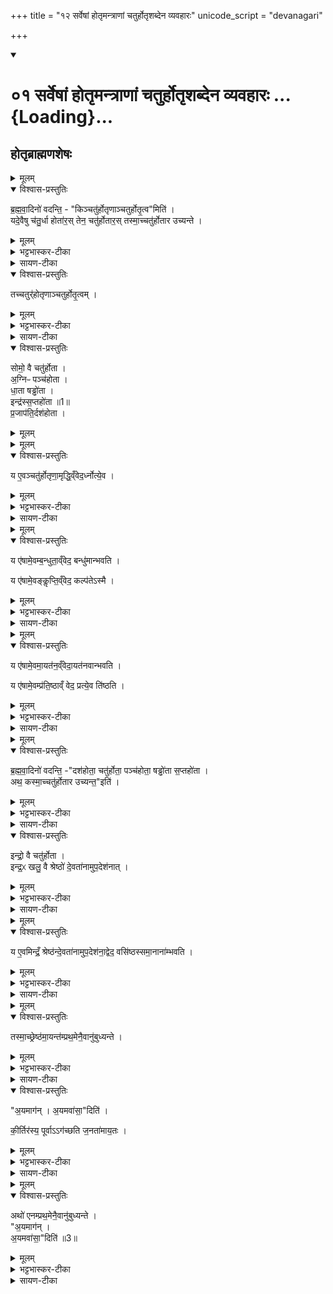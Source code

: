 +++
title = "१२ सर्वेषां होतृमन्त्राणां चतुर्होतृशब्देन व्यवहारः"
unicode_script = "devanagari"

+++
<div class="js_include" includetitle="true" newlevelforh1="1" unfilled url="/vedAH_yajuH/taittirIyam/sArasvata-vibhAgaH/brAhmaNam/sarva-prastutiH/2/3_hotR-brAhmaNAdi/01_sarveShAM_hotRmantrANAM_chaturhotRshabdena_vyav">
<details open><summary><h1>०१ सर्वेषां होतृमन्त्राणां चतुर्होतृशब्देन व्यवहारः ...{Loading}...</h1></summary>

##  होतृब्राह्मणशेषः

<details><summary>मूलम्</summary>

ब्र॒ह्म॒वा॒दिनो॑ वदन्ति ।
किञ्चतु॑र्होतृणाञ्चतुर्होतृ॒त्वमिति॑ ।
यदे॒वैषु च॑तु॒र्धा होता॑रः ।
तेन॒ चतु॑र्होतारः ।
तस्मा॒च्चतु॑र्होतार उच्यन्ते ।
तच्चतुर्॑होतृणाञ्चतुर्होतृ॒त्वम् ।
</details>

<details open><summary>विश्वास-प्रस्तुतिः</summary>

ब्र॒ह्म॒वा॒दिनो॑ वदन्ति॒ -   "किञ्चतु॑र्होतृणाञ्चतुर्होतृ॒त्व"मिति॑ ।   
यदे॒वैषु च॑तु॒र्धा होता॑र॒स् तेन॒ चतु॑र्होतार॒स् तस्मा॒च्चतु॑र्होतार उच्यन्ते ।  
</details>

<details><summary>मूलम्</summary>

ब्र॒ह्म॒वा॒दिनो॑ वदन्ति॒ -   "किञ्चतु॑र्होतृणाञ्चतुर्होतृ॒त्व"मिति॑ ।   
यदे॒वैषु च॑तु॒र्धा होता॑र॒स् तेन॒ चतु॑र्होतार॒स् तस्मा॒च्चतु॑र्होतार उच्यन्ते ।  
</details>

<details><summary>भट्टभास्कर-टीका</summary>

1ब्रह्मवादिन इत्यादि ॥ सर्वेऽपि चतुर्होतृव्यतिरिक्ताः पञ्चापि दशहोत्रादयश्चतुर्होतार उच्यन्ते । एवमेषां चतुर्होतॄणां कीदृशं चतुर्होतृत्वकारणमित्यर्थः । यदेवेत्यादि । यस्मादेतेषु पञ्चस्वपि चतुर्धा वाक्पत्यादिभेदेन चतुष्प्रकारभिन्ना होतारः ऋत्विजः तेन चतुर्होतारः । चत्वारः प्रत्येकमेतेषु होतार इति चतुर्होतारः । 'ऋतश्छन्दसि' इति कबभावः । होमे प्रवृत्तत्वात् सर्वेऽप्पृत्विजो होतारः । होतृसाहचर्याद्वा होतारः । तत्र दशहोतरि अग्निराग्नीध्रः होता उपवक्ता अध्वर्युरिति । होता अध्वर्युराग्नीध्र उपवक्ता पञ्चहोतर्यपि । त एव सूच्यन्त इति षड्ढोतरि सन्ति, तेनायमपि चतुर्होता ।
वाग्घोतेति षड्ढोतरि होता पत्नी अध्वर्युः अभिगरः यजमानश्च । सप्तहोतरि - होताऽध्वर्युराग्नीध्र उपवक्ता । असत्स्वप्यन्येषु चत्वारस्तेऽत्र विद्यन्ते । एवं यस्मादेषु चतुर्धा होतारः तस्माच्चतुर्होतारो भवन्ति । विलक्षणहोतृचतुष्टयवन्तो भवन्ति तस्माद्दशहोत्रादयोपि चतुर्होतार उच्यन्ते ।
</details>

<details><summary>सायण-टीका</summary>

अथ द्वितीय-काण्डे तृतीय-प्रपाठकारम्भः । तत्र प्रथमोऽनुवाकः ।

> यस्य निःश्वसितं वेदा यो वेदेभ्यो 'खिलं जगत् ।  
> निर्ममे तम् अहं वन्दे विद्यातीर्थ-महेश्वरम् ॥ १ ॥
> 
> प्रपाठके द्वितीये हि होतृ-ब्राह्मणम् ईरितम् ।  
> तद्-ब्राह्मणस्य शेषो 'थ तृतीये समुदीर्यते ॥ २ ॥

तत्र प्रथमानुवाके सर्वेषां होतृ-मन्त्राणां चतुर्होतृ-मन्त्रेण व्यवहारं प्रश्नोत्तराभ्यां प्रतिपादयति-

> ब्रह्मवादिनो वदन्ति । किं चतुर्होतॄणां चतुर्होतृत्वम् इति । यद् एवैषु चतुर् होतारः । तेन चतुर्-होतारः । तस्माच् चतुर्-होतार उच्यन्ते । तत् चतुर्-होतॄणां चतुर्होतृत्वम्, 

इति ।
चतुर्होतृ-शब्देन व्यवह्रियमाणानां “चित्तिः स्रुक्" इत्य् आदि-मन्त्राणां चतुर्होतृ-शब्द-वाच्यत्वं कथम् इत्य् एवं ब्रह्मवादिनां प्रश्नः । 
तत्रोत्तरम् एतत् । होताध्वर्य्वग्नीधो-ब्रह्मेत्य् एवं चतुर्धा होम-कर्तारो यस्माद् एषु मन्त्रेषु श्रूयन्ते तेन कारणेनैते मन्त्राश् चतुर्-होतारः । तत्र “पृथिवी होता । द्यौर् अध्वर्युः । रुद्रो 'ग्नीत् । 

[[P437]] 
बृहस्पतिर् उपवक्ता" इत्य् एतस्मिन् मुख्ये चतुर्होतृ-मन्त्रे यथा होत्रादय एवं "अग्निर् होता । अश्विनाव् अध्वर्यू । त्वष्टाग्नीत् । मित्र उपवक्ता" इत्य् आदिष्व् अपि मन्त्रेषु होत्रादयः श्रुताः । तत्रोपवक्ता ब्रह्मा । "चित्तिः स्रुक्" इति मन्त्रे यद्यप्य् अग्नीध्रो न श्रुतस् तथापि होत्रादिभिर् असौ अनुपलक्षणीयः । यद्यपि "सूर्यं ते चक्षुः" इति मन्त्रे होत्रादयो न श्रुतास् तथापि सृष्टि-न्यायेन बाहुल्यात् तेऽप्य् उपलक्षयितुं शक्यन्ते । यथा "सृष्टीर् उपदधाति" इत्य् एकस्मिन् मन्त्रे सृष्टि-लिङ्गाभावेऽप्य् अन्येषु सृष्टि-लिङ्गानां सद्-भावात् तत्र हि तेनापि सह सृष्टि-शब्दार्थत्वं निर्णीतम्, एवम् अत्रापि होतृ-प्रतिपादन-रहितेनापि मन्त्रेण सह तत्-सहितोत्तरे सर्वे मन्त्राश् चतुर्होतृ-शब्देन व्यवहर्तुं शक्यन्ते । अस्ति चात्र लौकिको दृष्टान्तः – 

> “एको हि दोषो गुण-संनिपाते निमज्जतीन्दोः किरणेष्व् इवाङ्कः" 

इति । 
</details>

<details open><summary>विश्वास-प्रस्तुतिः</summary>

तच्चतुर्॑होतृणाञ्चतुर्होतृ॒त्वम् ।
</details>

<details><summary>मूलम्</summary>

तच्चतुर्॑होतृणाञ्चतुर्होतृ॒त्वम् ।
</details>

<details><summary>भट्टभास्कर-टीका</summary>

तदिदं चतुर्होतॄणां चतुर्होतृत्वकारणम् । इदं किं चतुर्होतृणामिति पृष्टस्योत्तरम् ॥
</details>

<details><summary>सायण-टीका</summary>

यस्माद् एवं तस्माद् वैदिकैः सर्व एते मन्त्राश् चतुर्-होतार इत्य् उच्यन्ते । चत्वारो होम-कर्तारो येषु मन्त्रेष्व् इति व्युत्पत्त्या तेषां मन्त्राणां चतुर्होतृ-नाम सम्पन्नम् ।
</details>

<details open><summary>विश्वास-प्रस्तुतिः</summary>

सोमो॒ वै चतु॑र्होता ।  
अ॒ग्निᳶ पञ्च॑होता ।  
धा॒ता षड्ढो॑ता ।  
इन्द्र॑स्स॒प्तहो॑ता ॥1॥   
प्र॒जाप॑ति॒र्दश॑होता ।
</details>

<details><summary>मूलम्</summary>

सोमो॒ वै चतु॑र्होता ।  
अ॒ग्निᳶ पञ्च॑होता ।  
धा॒ता षड्ढो॑ता ।  
इन्द्र॑स्स॒प्तहो॑ता ॥1॥   
प्र॒जाप॑ति॒र्दश॑होता ।
</details>

<details><summary>मूलम्</summary>

य ए॒वञ्चतु॑र्होतृणा॒मृद्धि॒व्ँवेद॑ ।
ऋ॒ध्नोत्ये॒व ।
</details>

<details open><summary>विश्वास-प्रस्तुतिः</summary>

य ए॒वञ्चतु॑र्होतृणा॒मृद्धि॒व्ँवेद॒र्ध्नोत्ये॒व ।
</details>

<details><summary>मूलम्</summary>

य ए॒वञ्चतु॑र्होतृणा॒मृद्धि॒व्ँवेद॒र्ध्नोत्ये॒व ।
</details>

<details><summary>भट्टभास्कर-टीका</summary>

2 सोमो वा इत्यादि ॥ सोमादिभाव एवैषां हृदयेष्ववगन्तव्यः । ऋद्धिः होमादिप्रजादिहेतुत्वम् ।
</details>

<details><summary>सायण-टीका</summary>

एतेषां मन्त्राणां तद्-अभिमानि-देवता-तादात्म्य-ज्ञानेन समृद्धि-फलं दर्शयति-

> सोमो वै चतुर्-होता । अग्निः पञ्च-होता । धाता षड्-ढोता । इन्द्रः सप्त-होता । प्रजापतिर् दश-होता । य एवं चतुर्होतॄणाम् ऋद्धिं वेद । ऋध्नोत्य् एव, 

इति ।
यथोक्त-सोमादि-देवता-रूपत्वम् एव मन्त्राणां समृद्धिः । 
</details>

<details><summary>मूलम्</summary>

य ए॑षामे॒वम्ब॒न्धुता॒व्ँवेद॑ ।
बन्धु॑मान्भवति ।

य ए॑षामे॒वङ्कॢप्ति॒व्ँवेद॑ ।
कल्प॑तेऽस्मै ।
</details>

<details open><summary>विश्वास-प्रस्तुतिः</summary>

य ए॑षामे॒वम्ब॒न्धुता॒व्ँवेद॒ बन्धु॑मान्भवति ।

य ए॑षामे॒वङ्कॢप्ति॒व्ँवेद॒ कल्प॑तेऽस्मै ।
</details>

<details><summary>मूलम्</summary>

य ए॑षामे॒वम्ब॒न्धुता॒व्ँवेद॒ बन्धु॑मान्भवति ।

य ए॑षामे॒वङ्कॢप्ति॒व्ँवेद॒ कल्प॑तेऽस्मै ।
</details>

<details><summary>भट्टभास्कर-टीका</summary>

बन्धुतां बन्धुसमूहं सोमादिम् ।
'ग्रामजनबन्धुसहायेभ्यस्तल्' कॢप्तिं कल्पनं अग्निहोत्रादिनिदानताम् ।
</details>

<details><summary>सायण-टीका</summary>

पुनर् अपि चतुर्धा फल-प्रदर्शनेन प्रशंसति-

> य एषाम् एवं बन्धुतां वेद । बन्धुमान् भवति । य एषाम् एवं क्लृप्तिं वेद । कल्पतेऽस्मै । य एषाम् एवम् आयतनं वेद । आयतनवान् भवति । य एषाम् एवं प्रतिष्ठां वेद । प्रत्य् एव तिष्ठति, 

इति ।
बन्धूनां समूहो बन्धुता । यथा लोके ब्राह्मणाः क्षत्रिया भारद्वाज-गोत्रीया इत्य् एकैकेनोपाधिना व्यवह्रियमाणाः परस्परं बन्धवः । एवम् एतेऽपि मन्त्रा एकेन होतृत्वोपाधिना व्यवह्रियमाणत्वात् परस्परं बन्धवः । 
[[P438]] 
तत्-समूहे बन्धु-भावं यो वेद सो ऽयं बहुभिर् बन्धुभिर् युक्तो भवति । क्लृप्तिर् अनुष्ठान-जप-होमादिकम् । तद्-वेदनेन स्वाभिमत-मन्त्र-क्रिया कल्प्यते निष्पाद्यते । 
</details>

<details><summary>मूलम्</summary>

य ए॑षामे॒वमा॒यत॑न॒व्ँवेद॑ ।
आ॒यत॑नवान्भवति ।

य ए॑षामे॒वम्प्र॑ति॒ष्ठाव्ँ वेद॑ ॥2॥  
प्रत्ये॒व ति॑ष्ठति ।
</details>

<details open><summary>विश्वास-प्रस्तुतिः</summary>

य ए॑षामे॒वमा॒यत॑न॒व्ँवेदा॒यत॑नवान्भवति ।  

य ए॑षामे॒वम्प्र॑ति॒ष्ठाव्ँ वेद॒ प्रत्ये॒व ति॑ष्ठति ।
</details>

<details><summary>मूलम्</summary>

य ए॑षामे॒वमा॒यत॑न॒व्ँवेदा॒यत॑नवान्भवति ।  

य ए॑षामे॒वम्प्र॑ति॒ष्ठाव्ँ वेद॒ प्रत्ये॒व ति॑ष्ठति ।
</details>

<details><summary>भट्टभास्कर-टीका</summary>

आयतनं उत्पत्तिस्थानम् । 'तद्दशहोताऽन्वसृज्यत' इत्यादि ॥
</details>

<details><summary>सायण-टीका</summary>

आयतनं तद्-अनुष्ठानाधार-भूतम् अग्निहोत्रादिकं कर्म । तच् च पूर्वम् एवोदाहृतम् – "अग्निहोत्रं वै दश-होतुर् निदानम्" इत्यादिना । तद्-वेदिता निवास-स्थानं लभते । प्रतिष्ठा-फलम् – “आऽस्य वीरो जायते" इत्यादिकम् । तद्-वेदिता धनादिभिः प्रतिष्ठितो भवति ।
</details>

<details><summary>मूलम्</summary>

ब्र॒ह्म॒वा॒दिनो॑ वदन्ति ।
दश॑होता॒ चतु॑र्होता ।
पञ्च॑होता॒ षड्ढो॑ता स॒प्तहो॑ता ।
</details>

<details open><summary>विश्वास-प्रस्तुतिः</summary>

ब्र॒ह्म॒वा॒दिनो॑ वदन्ति॒ -"दश॑होता॒ चतु॑र्होता॒ पञ्च॑होता॒ षड्ढो॑ता स॒प्तहो॑ता ।  
अथ॒ कस्मा॒च्चतु॑र्होतार उच्यन्त॒"इति॑ ।
</details>

<details><summary>मूलम्</summary>

ब्र॒ह्म॒वा॒दिनो॑ वदन्ति॒ -"दश॑होता॒ चतु॑र्होता॒ पञ्च॑होता॒ षड्ढो॑ता स॒प्तहो॑ता ।  
अथ॒ कस्मा॒च्चतु॑र्होतार उच्यन्त॒"इति॑ ।
</details>

<details><summary>भट्टभास्कर-टीका</summary>

3दशहोत्रादयो नानाहोतार एव सन्तः कथं चतुर्होतारस्सर्वेऽप्युच्यन्ते? प्रदर्शनार्थत्वाद्येनैवमुक्तमिति ब्रह्मवादिनश्चोदयन्ति ।
</details>

<details><summary>सायण-टीका</summary>

पूर्वं चतुर्होतृ-शब्देन सर्वेषां व्यवहार-कारणम् उक्तम् । इदानीं दश-होत्रादि-शब्दैः सर्वत्र-व्यवहाराभावे कारणं प्रश्नोत्तराभ्यां दर्शयति-

> ब्रह्मवादिनो वदन्ति । दश-होता चतुर्-होता । पञ्च-होता षड्-ढोता सप्त-होता । अथ कस्माच् चतुर्-होतार उच्यन्त इति । इन्द्रो वै चतुर्-होता । इन्द्रः खलु वै श्रेष्ठो देवतानाम् उपदेशनात् । य एवम् इन्द्रं श्रेष्ठं देवतानाम् उपदेशनाद् वेद । वसिष्ठः समानानां भवति । तस्माच् श्रेष्ठम् आयन्तं प्रथमेनैवानुबुध्यन्ते । अयम् आगन् । अयम् अवसाद् इति । कीर्तिर् अस्य पूर्वागच्छति जनताम् आयतः । अथैनं प्रथमेनैवानुबुध्यन्ते । अयम् आगन् । अवासाद्, 

इति ।
दश-होत्रादयः पञ्च-शब्दा विद्यन्ते तेषां मध्ये चतुर्होतृ-शब्देन यथा सर्वेषाम् उपलक्षणम्, एवं दश-होत्रादि-शब्देनापि छत्रिन्यायेनोपलक्षयितुं शक्यत्वात् कुतः शब्दान्तरैर् नोपलक्ष्यन्ते । चतुर्होतृ-शब्देनैव तद्-उपलक्षण-नियमे किं कारणम् इति ब्रह्मवादिनां प्रश्नः । तत्रैतद् उत्तरम् । 
[[P439]] 
</details>

<details open><summary>विश्वास-प्रस्तुतिः</summary>

इन्द्रो॒ वै चतु॑र्होता ।  
इन्द्र॒ᳵ खलु॒ वै श्रेष्ठो॑ दे॒वता॑नामुप॒देश॑नात् ।
</details>

<details><summary>मूलम्</summary>

इन्द्रो॒ वै चतु॑र्होता ।  
इन्द्र॒ᳵ खलु॒ वै श्रेष्ठो॑ दे॒वता॑नामुप॒देश॑नात् ।
</details>

<details><summary>भट्टभास्कर-टीका</summary>

इन्द्रो वा इत्यादिना स्वयं परिहरति । इन्द्रश्चतुर्होतेति प्रागेव प्रतिपादितम् । इन्द्रश्च देवतानां मध्ये श्रेष्ठः प्रशस्यतमः । कुतः? उपदेशनात् । श्रुतिरेवोपदिशति श्रैष्ठ्यमिन्द्रस्य - 'तस्मादिन्द्रो देवतानां भूयिष्ठभाक्तमः', 'इन्द्रो देवानामधिपाः पुरोहितः' , ततो वा इन्द्रो देवानामधिपतिरभवत्' इत्यादौ श्रैष्ठ्येन च व्यपदेशो भवति । तस्माच्छ्रेष्ठेन्द्रात्मकचतुर्होत्रेनुविधायित्वादितरे चतुर्होतार इति ते व्यपदिश्यन्ते ।
</details>

<details><summary>सायण-टीका</summary>

चतुर्होतृ-मन्त्राणां कारणत्वाद् अयं मन्त्र इन्द्र-स्वरूपः । तत्-कारणत्वं च पूर्वोक्तम् – "तं चतुर्-होत्रा प्राजनयन्" इति । इन्द्रश् च देवतानां मध्ये प्रशस्ततमः । कुत उपदेशनात् । उपदिष्टं किं पूर्वस्मिन् प्रपाठके इन्द्रस्य देवाधिपत्यम् । इन्द्र-रूपत्वेन चतुर्-होता सर्वेषु श्रेष्ठः । ततः श्रेष्ठेनैव सर्वस्य व्यपदेशो युक्तो न त्व् अन्येन । 
</details>

<details><summary>मूलम्</summary>

य ए॒वमिन्द्रँ॒ श्रेष्ठ॑न्दे॒वता॑नामुप॒देश॑ना॒द्वेद॑ ।
वसि॑ष्ठस्समा॒नाना॑म्भवति ।
</details>

<details open><summary>विश्वास-प्रस्तुतिः</summary>

य ए॒वमिन्द्रँ॒ श्रेष्ठ॑न्दे॒वता॑नामुप॒देश॑ना॒द्वेद॒ वसि॑ष्ठस्समा॒नाना॑म्भवति ।
</details>

<details><summary>मूलम्</summary>

य ए॒वमिन्द्रँ॒ श्रेष्ठ॑न्दे॒वता॑नामुप॒देश॑ना॒द्वेद॒ वसि॑ष्ठस्समा॒नाना॑म्भवति ।
</details>

<details><summary>भट्टभास्कर-टीका</summary>

एवमुपदेशनाद्देवतानां श्रेष्ठमिन्द्रं यो वेद स समानानां वसिष्ठः प्रशस्यतमो भवति ॥
</details>

<details><summary>सायण-टीका</summary>

यः पुमान् इन्द्र-श्रेष्ठत्वं श्रुत्य्-उपदिष्टं वेद स पुमान् समानानां स्वकीयानां निवास-हेतुर् भवति । 
</details>

<details><summary>मूलम्</summary>

तस्मा॒च्छ्रेष्ठ॑मा॒यन्त॑म्प्रथ॒मेनै॒वानु॑बुध्यन्ते ।
अ॒यमाग॑न् ।
अ॒यमवा॑सा॒दिति॑ ।
की॒र्तिर॑स्य॒ पूर्वाऽऽग॑च्छति ज॒नता॑माय॒तः ।
</details>

<details open><summary>विश्वास-प्रस्तुतिः</summary>

तस्मा॒च्छ्रेष्ठ॑मा॒यन्त॑म्प्रथ॒मेनै॒वानु॑बुध्यन्ते ।
</details>

<details><summary>मूलम्</summary>

तस्मा॒च्छ्रेष्ठ॑मा॒यन्त॑म्प्रथ॒मेनै॒वानु॑बुध्यन्ते ।
</details>

<details><summary>भट्टभास्कर-टीका</summary>

4यदुक्तं श्रैष्ठ्येन व्यपदेशो भवतीति, तत्र निदर्शनार्थमाह - तस्मादित्यादि ॥ यस्माच्छ्रैष्ठ्येन व्यपदेशो भवति तस्माच्छ्रेष्ठं राजानं बहुविधानेकसहचरं आयन्तं आगच्छन्तं प्रथमेनैव प्रथममेवानुबुध्यन्ते । प्रकृत्यादितृतीया । सत्स्वप्यन्येषु बहुषु असत्स्वपि श्रेष्ठमेव प्रथममनुबुद्ध्यन्ते बुद्ध्या स्पृशन्ति ।
</details>

<details><summary>सायण-टीका</summary>

यस्माद् अत्र श्रेष्ठेनैव चतुर्-होत्रा सर्वेषां व्यपदेशो नेतरेण तस्माल् लोके 'पि सहस्र-संख्याकैर् जनैः सह समागच्छन्तं श्रेष्ठं राजानम् अमात्यं वा दृष्ट्वा प्रजाः सर्वाः प्रथमेनैव श्रेष्ठ-पुरुष-नाम्नानुबुध्यन्ते व्यवहरन्ति । 
</details>

<details open><summary>विश्वास-प्रस्तुतिः</summary>

"अ॒यमाग॑न् ।
अ॒यमवा॑सा॒"दिति॑ ।

की॒र्तिर॑स्य॒ पूर्वाऽऽग॑च्छति ज॒नता॑माय॒तः ।
</details>

<details><summary>मूलम्</summary>

"अ॒यमाग॑न् ।
अ॒यमवा॑सा॒"दिति॑ ।

की॒र्तिर॑स्य॒ पूर्वाऽऽग॑च्छति ज॒नता॑माय॒तः ।
</details>

<details><summary>भट्टभास्कर-टीका</summary>

कथम्? अयमागन् 'अयं पौरव आगमत्, अयं काकुत्स्थ आगमत्' इति श्रेष्ठमेव इतरैर्बोधितमनुबुद्ध्यन्ते जनाः । गमेर्लुङि 'मन्त्रे घस' डति च्लेर्लुक् । 'मो नो धातोः' इति नत्वम् । तथा अयमवासात् अवसीयतां ग्रामेऽस्मिन् जनपदेऽस्मिन्नित्यपि श्रेष्ठमेव व्यपदिशन्ति बहुष्वन्येष्वसत्सु सत्सु च । अवपूर्वकात् स्यतेः लुङि 'विभाषा घ्राधेट् शाच्छासः' इति सिचो लुक् ।
</details>

<details><summary>सायण-टीका</summary>

अयम् आगन्, अयं राजागन्, आगच्छति । अयम् अमात्यः समागच्छतीति । अथापि तेन सह सर्वेप्य् अन्ये समागच्छन्ति तथापि छत्र-धारी समागच्छति चामर-धारी समागच्छतीत्य् एवं श्रेष्ठ-नाम्ना संघं व्यवहरन्ति । तथा तस्मिन् ग्रामे 'यम् अवासात् । ग्राम-स्वामी देवदत्तो 'त्र निवसतीत्य् एवं श्रेष्ठ-नाम्ना व्यवहरन्ति । न त्व् अस्मिन् नगरे दासो निवसति दासी निवसतीति वा कदाप्य् अश्रेष्ठ-नाम्ना व्यवहरन्ति । किं च दूर-देशाद् आगच्छतो राज्ञः कीर्तिः पूर्व-भाविनी सती देश-विशेषे ऽवस्थितं जन-समूहं प्राप्नोति तदापि मुख्यस्यैव कीर्तिर् न चाश्रेष्ठस्य भृत्यादेः । 
</details>

<details><summary>मूलम्</summary>

अथो॑ एनम्प्रथ॒मेनै॒वानु॑बुध्यन्ते ।
अ॒यमाग॑न् ।
अ॒यमवा॑सा॒दिति॑ ॥3॥
</details>

<details open><summary>विश्वास-प्रस्तुतिः</summary>

अथो॑ एनम्प्रथ॒मेनै॒वानु॑बुध्यन्ते ।  
"अ॒यमाग॑न् ।  
अ॒यमवा॑सा॒"दिति॑ ॥3॥
</details>

<details><summary>मूलम्</summary>

अथो॑ एनम्प्रथ॒मेनै॒वानु॑बुध्यन्ते ।  
"अ॒यमाग॑न् ।  
अ॒यमवा॑सा॒"दिति॑ ॥3॥
</details>

<details><summary>भट्टभास्कर-टीका</summary>

एवमत्रापि चतुर्होत्रा श्रेष्ठेन प्रथमम् । एतत्कीर्तिधरमेव प्रथममवबुध्यन्ते 'अयं विद्यागुरुरागमत्, अयं विक्रमदिवाकर आगमत्' इति । ईदृग्गुणकोऽयमागमत् अयमत्रावास्यदिति गुणश्रेष्ठमेव प्रथमं बुद्ध्यन्ते । तस्मादत्रापि प्रथमतो बुध्यमानचतुर्होतृमहाभाग्याक्रान्तचित्ताश्चतुर्होतॄनेव सर्वान् व्यपदिशन्ति । अयमिति गुणवत्स्वरूपनिर्देश इदानीम् ॥

इति तैत्तिरीयब्राह्मणे द्वितीयाष्टके तृतीयप्रपाठके प्रथमोऽनुवाकः ॥  

</details>

<details><summary>सायण-टीका</summary>

अतो ऽपि कारणाद् एनं जन-संघम् आयन्तं मुख्यस्य नाम्नैव व्यवहरन्ति – अयं राजा समागच्छतीति । तथाऽस्मिन् ग्रामेऽयं स्वामी निवसतीति । तस्माल् लोकवद् एवात्रापि श्रेष्ठेन चतुर्-होत्रा सर्व-मन्त्र-व्यवहारो न त्व् इतरैर् दश-होत्रादिभिर् इत्य् अर्थः ।

इति श्रीमत्-सायणाचार्य-विरचिते माधवीये वेदार्थ-प्रकाशे कृष्ण-यजुर्वेदीय-तैत्तिरीय-ब्राह्मण-भाष्ये द्वितीय-काण्डे तृतीय-प्रपाठके प्रथमो ऽनुवाकः ॥ १ ॥
</details>
</details>
</div>